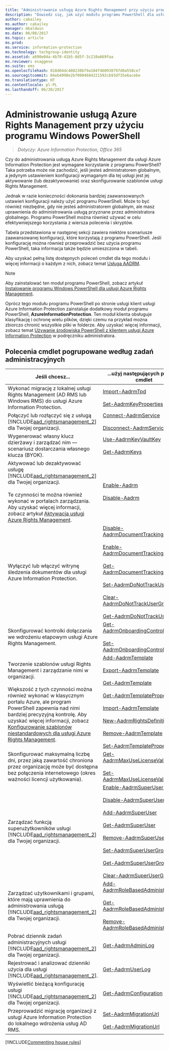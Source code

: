 ```yaml
---
title: "Administrowanie usługą Azure Rights Management przy użyciu programu PowerShell — AIP"
description: "Dowiedz się, jak użyć modułu programu PowerShell dla usługi Azure Rights Management (AADRM) w ramach usługi Azure Information Protection w celu administrowania usługą AADRM na potrzeby Twojej organizacji."
author: cabailey
ms.author: cabailey
manager: mbaldwin
ms.date: 06/08/2017
ms.topic: article
ms.prod: 
ms.service: information-protection
ms.technology: techgroup-identity
ms.assetid: a890e04a-4b70-41b5-8d5f-3c210a669faa
ms.reviewer: esaggese
ms.suite: ems
ms.openlocfilehash: 018d04dc408230bf9a104f460930797d0a558ce7
ms.sourcegitcommit: 04eb4990e2bf0004684221592cb93df35e6acebe
ms.translationtype: HT
ms.contentlocale: pl-PL
ms.lasthandoff: 06/30/2017
---
```

# Administrowanie usługą Azure Rights Management przy użyciu programu Windows PowerShell
<a id="administering-the-azure-rights-management-service-by-using-windows-powershell" class="xliff"></a>

>*Dotyczy: Azure Information Protection, Office 365*

Czy do administrowania usługą Azure Rights Management dla usługi Azure Information Protection jest wymagane korzystanie z programu PowerShell? Taka potrzeba może nie zachodzić, jeśli jesteś administratorem globalnym, a jedynym ustawieniem konfiguracji wymaganym dla tej usługi jest jej aktywowanie (lub dezaktywowanie) oraz skonfigurowanie szablonów usługi Rights Management.

Jednak w razie konieczności dokonania bardziej zaawansowanych ustawień konfiguracji należy użyć programu PowerShell. Może to być również niezbędne, gdy nie jesteś administratorem globalnym, ale masz uprawnienia do administrowania usługą przyznane przez administratora globalnego. Programu PowerShell można również używać w celu efektywniejszego korzystania z wiersza polecenia i skryptów.

Tabela przedstawiona w następnej sekcji zawiera niektóre scenariusze zaawansowanej konfiguracji, które korzystają z programu PowerShell. Jeśli konfigurację można również przeprowadzić bez użycia programu PowerShell, taka informacja także będzie umieszczona w tabeli.

Aby uzyskać pełną listę dostępnych poleceń cmdlet dla tego modułu i więcej informacji o każdym z nich, zobacz temat [Usługa AADRM](/powershell/module/aadrm/?view=azureipps#aadrm).

> [!NOTE]
> Aby zainstalować ten moduł programu PowerShell, zobacz artykuł [Instalowanie programu Windows PowerShell dla usługi Azure Rights Management](install-powershell.md).

Oprócz tego modułu programu PowerShell po stronie usługi klient usługi Azure Information Protection zainstaluje dodatkowy moduł programu PowerShell, **AzureInformationProtection**. Ten moduł klienta obsługuje klasyfikację i ochronę wielu plików, dzięki czemu na przykład można zbiorczo chronić wszystkie pliki w folderze. Aby uzyskać więcej informacji, zobacz temat [Używanie środowiska PowerShell z klientem usługi Azure Information Protection](../rms-client/client-admin-guide-powershell.md) w podręczniku administratora.

## Polecenia cmdlet pogrupowane według zadań administracyjnych
<a id="cmdlets-grouped-by-administration-task" class="xliff"></a>

|Jeśli chcesz...|...użyj następujących poleceń cmdlet|
|-------------------|------------------------------|
|Wykonać migrację z lokalnej usługi Rights Management (AD RMS lub Windows RMS) do usługi Azure Information Protection.|[Import-AadrmTpd](/powershell/aadrm/vlatest/import-aadrmtpd)<br /><br />[Set-AadrmKeyProperties](/powershell/module/aadrm/set-aadrmkeyproperties)|
|Połączyć lub rozłączyć się z usługą [!INCLUDE[aad_rightsmanagement_2](../includes/aad_rightsmanagement_2_md.md)] dla Twojej organizacji.|[Connect-AadrmService](/powershell/aadrm/vlatest/connect-aadrmservice)<br /><br />[Disconnect-AadrmService](/powershell/aadrm/vlatest/disconnect-aadrmservice)|
|Wygenerować własny klucz dzierżawy i zarządzać nim — scenariusz dostarczania własnego klucza (BYOK).|[Use-AadrmKeyVaultKey](/powershell/aadrm/vlatest/use-aadrmkeyvaultkey)<br /><br />[Get-AadrmKeys](/powershell/aadrm/vlatest/get-aadrmkeys)|
|Aktywować lub dezaktywować usługę [!INCLUDE[aad_rightsmanagement_2](../includes/aad_rightsmanagement_2_md.md)] dla Twojej organizacji.<br /><br />Te czynności te można również wykonać w portalach zarządzania. Aby uzyskać więcej informacji, zobacz artykuł [Aktywacja usługi Azure Rights Management](activate-service.md).|[Enable-Aadrm](/powershell/aadrm/vlatest/enable-aadrm)<br /><br />[Disable-Aadrm](/powershell/aadrm/vlatest/disable-aadrm)|
|Wyłączyć lub włączyć witrynę śledzenia dokumentów dla usługi Azure Information Protection.|[Disable-AadrmDocumentTrackingFeature](/powershell/aadrm/vlatest/disable-aadrmdocumenttrackingfeature)<br /><br />[Enable-AadrmDocumentTrackingFeature](/powershell/aadrm/vlatest/enable-aadrmdocumenttrackingfeature)<br /><br />[Get-AadrmDocumentTrackingFeature](/powershell/aadrm/vlatest/get-aadrmdocumenttrackingfeature)<br /><br />[Set-AadrmDoNotTrackUserGroup](/powershell/module/aadrm/set-aadrmdonottrackusergroup)<br /><br />[Clear-AadrmDoNotTrackUserGroup](/powershell/module/aadrm/Clear-AadrmDoNotTrackUserGroup)<br /><br />[Get-AadrmDoNotTrackUserGroup](/powershell/module/aadrm/get-AadrmDoNotTrackUserGroup)|
|Skonfigurować kontrolki dołączania we wdrożeniu etapowym usługi Azure Rights Management.|[Get-AadrmOnboardingControlPolicy](/powershell/aadrm/vlatest/get-aadrmonboardingcontrolpolicy)<br /><br />[Set-AadrmOnboardingControlPolicy](/powershell/aadrm/vlatest/set-aadrmonboardingcontrolpolicy)|
|Tworzenie szablonów usługi Rights Management i zarządzanie nimi w organizacji.<br /><br />Większość z tych czynności można również wykonać w klasycznym portalu Azure, ale program PowerShell zapewnia nad nimi bardziej precyzyjną kontrolę. Aby uzyskać więcej informacji, zobacz [Konfigurowanie szablonów niestandardowych dla usługi Azure Rights Management](configure-custom-templates.md).|[Add-AadrmTemplate](/powershell/aadrm/vlatest/add-aadrmtemplate)<br /><br />[Export-AadrmTemplate](/powershell/aadrm/vlatest/export-aadrmtemplate)<br /><br />[Get-AadrmTemplate](/powershell/aadrm/vlatest/get-aadrmtemplate)<br /><br />[Get-AadrmTemplateProperty](/powershell/aadrm/vlatest/get-aadrmtemplateproperty)<br /><br />[Import-AadrmTemplate](/powershell/aadrm/vlatest/import-aadrmtemplate)<br /><br />[New-AadrmRightsDefinition](/powershell/aadrm/vlatest/new-aadrmrightsdefinition)<br /><br />[Remove-AadrmTemplate](/powershell/aadrm/vlatest/remove-aadrmtemplate)<br /><br />[Set-AadrmTemplateProperty](/powershell/aadrm/vlatest/set-aadrmtemplateproperty)|
|Skonfigurować maksymalną liczbę dni, przez jaką zawartość chroniona przez organizację może być dostępna bez połączenia internetowego (okres ważności licencji użytkowania).|[Get-AadrmMaxUseLicenseValidityTime](/powershell/aadrm/vlatest/get-aadrmmaxuselicensevaliditytime)<br /><br />[Set-AadrmMaxUseLicenseValidityTime](/powershell/aadrm/vlatest/set-aadrmmaxuselicensevaliditytime)|
|Zarządzać funkcją superużytkowników usługi [!INCLUDE[aad_rightsmanagement_2](../includes/aad_rightsmanagement_2_md.md)] dla Twojej organizacji.|[Enable-AadrmSuperUserFeature](/powershell/aadrm/vlatest/enable-aadrmsuperuserfeature)<br /><br />[Disable-AadrmSuperUserFeature](/powershell/aadrm/vlatest/disable-aadrmsuperuserfeature)<br /><br />[Add-AadrmSuperUser](/powershell/aadrm/vlatest/add-aadrmsuperuser)<br /><br />[Get-AadrmSuperUser](/powershell/aadrm/vlatest/get-aadrmsuperuser)<br /><br />[Remove-AadrmSuperUser](/powershell/aadrm/vlatest/remove-aadrmsuperuser)<br /><br />[Set-AadrmSuperUserGroup](/powershell/aadrm/vlatest/set-aadrmsuperusergroup)<br /><br />[Get-AadrmSuperUserGroup](/powershell/aadrm/vlatest/get-aadrmsuperusergroup)<br /><br />[Clear-AadrmSuperUserGroup](/powershell/aadrm/vlatest/clear-aadrmsuperusergroup)|
|Zarządzać użytkownikami i grupami, które mają uprawnienia do administrowania usługą [!INCLUDE[aad_rightsmanagement_2](../includes/aad_rightsmanagement_2_md.md)] dla Twojej organizacji.|[Add-AadrmRoleBasedAdministrator](/powershell/aadrm/vlatest/add-aadrmrolebasedadministrator)<br /><br />[Get-AadrmRoleBasedAdministrator](/powershell/aadrm/vlatest/get-aadrmrolebasedadministrator)<br /><br />[Remove-AadrmRoleBasedAdministrator](/powershell/aadrm/vlatest/remove-aadrmrolebasedadministrator)|
|Pobrać dziennik zadań administracyjnych usługi [!INCLUDE[aad_rightsmanagement_2](../includes/aad_rightsmanagement_2_md.md)] dla Twojej organizacji.|[Get-AadrmAdminLog](https://msdn.microsoft.com/library/azure/dn629430.aspx)|
|Rejestrować i analizować dzienniki użycia dla usługi [!INCLUDE[aad_rightsmanagement_2](../includes/aad_rightsmanagement_2_md.md)].|[Get-AadrmUserLog](/powershell/aadrm/vlatest/get-aadrmuserlog)|
|Wyświetlić bieżącą konfigurację usługi [!INCLUDE[aad_rightsmanagement_2](../includes/aad_rightsmanagement_2_md.md)] dla Twojej organizacji.|[Get-AadrmConfiguration](/powershell/aadrm/vlatest/get-aadrmconfiguration)|
|Przeprowadzić migrację organizacji z usługi Azure Information Protection do lokalnego wdrożenia usług AD RMS.|[Set-AadrmMigrationUrl](/powershell/aadrm/vlatest/set-aadrmmigrationurl)<br /><br />[Get-AadrmMigrationUrl](/powershell/aadrm/vlatest/get-aadrmmigrationurl)|

[!INCLUDE[Commenting house rules](../includes/houserules.md)]
